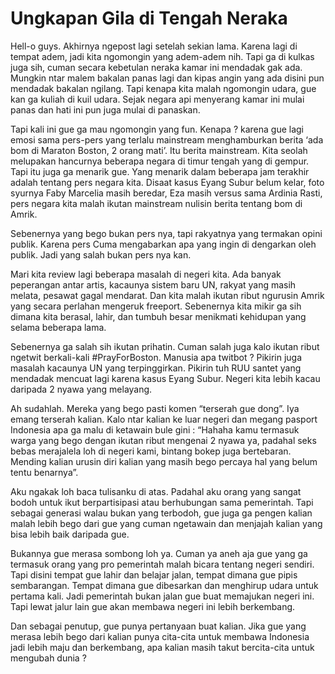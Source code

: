 # Ungkapan Gila di Tengah Neraka

Hell-o guys. Akhirnya ngepost lagi setelah sekian lama. Karena lagi di tempat adem, jadi kita ngomongin yang adem-adem nih. Tapi ga di kulkas juga sih, cuman secara kebetulan neraka kamar ini mendadak gak ada. Mungkin ntar malem bakalan panas lagi dan kipas angin yang ada disini pun mendadak bakalan ngilang. Tapi kenapa kita malah ngomongin udara, gue kan ga kuliah di kuil udara. Sejak negara api menyerang kamar ini mulai panas dan hati ini pun juga mulai di panaskan.

Tapi kali ini gue ga mau ngomongin yang fun. Kenapa ? karena gue lagi emosi sama pers-pers yang terlalu mainstream menghamburkan berita ‘ada bom di Maraton Boston, 2 orang mati’. Itu berita mainstream. Kita seolah melupakan hancurnya beberapa negara di timur tengah yang di gempur. Tapi itu juga ga menarik gue. Yang menarik dalam beberapa jam terakhir adalah tentang pers negara kita. Disaat kasus Eyang Subur belum kelar, foto syurnya Faby Marcelia masih beredar, Eza masih versus sama Ardinia Rasti, pers negara kita malah ikutan mainstream nulisin berita tentang bom di Amrik.

Sebenernya yang bego bukan pers nya, tapi rakyatnya yang termakan opini publik. Karena pers Cuma mengabarkan apa yang ingin di dengarkan oleh publik. Jadi yang salah bukan pers nya kan.

Mari kita review lagi beberapa masalah di negeri kita. Ada banyak peperangan antar artis, kacaunya sistem baru UN, rakyat yang masih melata, pesawat gagal mendarat. Dan kita malah ikutan ribut ngurusin Amrik yang secara perlahan mengeruk freeport. Sebenernya kita mikir ga sih dimana kita berasal, lahir, dan tumbuh besar menikmati kehidupan yang selama beberapa lama.

Sebenernya ga salah sih ikutan prihatin. Cuman salah juga kalo ikutan ribut ngetwit berkali-kali #PrayForBoston. Manusia apa twitbot ? Pikirin juga masalah kacaunya UN yang terpinggirkan. Pikirin tuh RUU santet yang mendadak mencuat lagi karena kasus Eyang Subur. Negeri kita lebih kacau daripada 2 nyawa yang melayang.

Ah sudahlah. Mereka yang bego pasti komen “terserah gue dong”. Iya emang terserah kalian. Kalo ntar kalian ke luar negeri dan megang pasport Indonesia apa ga malu di ketawain bule gini : “Hahaha kamu termasuk warga yang bego dengan ikutan ribut mengenai 2 nyawa ya, padahal seks bebas merajalela loh di negeri kami, bintang bokep juga bertebaran. Mending kalian urusin diri kalian yang masih bego percaya hal yang belum tentu benarnya”.

Aku ngakak loh baca tulisanku di atas. Padahal aku orang yang sangat bodoh untuk ikut berpartisipasi atau berhubungan sama pemerintah. Tapi sebagai generasi walau bukan yang terbodoh, gue juga ga pengen kalian malah lebih bego dari gue yang cuman ngetawain dan menjajah kalian yang bisa lebih baik daripada gue.

Bukannya gue merasa sombong loh ya. Cuman ya aneh aja gue yang ga termasuk orang yang pro pemerintah malah bicara tentang negeri sendiri. Tapi disini tempat gue lahir dan belajar jalan, tempat dimana gue pipis sembarangan. Tempat dimana gue dibesarkan dan menghirup udara untuk pertama kali. Jadi pemerintah bukan jalan gue buat memajukan negeri ini. Tapi lewat jalur lain gue akan membawa negeri ini lebih berkembang.

Dan sebagai penutup, gue punya pertanyaan buat kalian. Jika gue yang merasa lebih bego dari kalian punya cita-cita untuk membawa Indonesia jadi lebih maju dan berkembang, apa kalian masih takut bercita-cita untuk mengubah dunia ?
